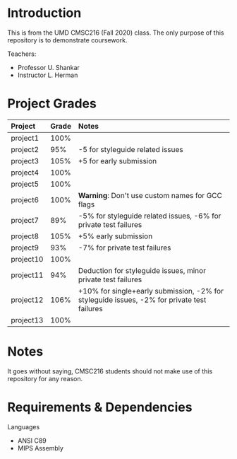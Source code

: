 # Introduction
This is from the UMD CMSC216 (Fall 2020) class. The only purpose of this repository is to demonstrate coursework.

Teachers:
- Professor U. Shankar
- Instructor L. Herman

# Project Grades

|Project|Grade|Notes|
|:-|:-|:-|
|project1|100%||
|project2|95%|-5 for styleguide related issues|
|project3|105%|+5 for early submission|
|project4|100%|
|project5|100%|
|project6|100%|**Warning**: Don't use custom names for GCC flags|
|project7|89%|-5% for styleguide related issues, -6% for private test failures|
|project8|105%|+5% early submission|
|project9|93%|-7% for private test failures|
|project10|100%|
|project11|94%|Deduction for styleguide issues, minor private test failures|
|project12|106%|+10% for single+early submission, -2% for styleguide issues, -2% for private test failures|
|project13|100%|

# Notes
It goes without saying, CMSC216 students should not make use of this repository for any reason.

# Requirements & Dependencies
Languages
- ANSI C89
- MIPS Assembly
